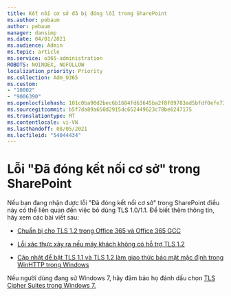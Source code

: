 ```yaml
---
title: Kết nối cơ sở đã bị đóng lỗi trong SharePoint
ms.author: pebaum
author: pebaum
manager: dansimp
ms.date: 04/01/2021
ms.audience: Admin
ms.topic: article
ms.service: o365-administration
ROBOTS: NOINDEX, NOFOLLOW
localization_priority: Priority
ms.collection: Adm_O365
ms.custom:
- "10802"
- "9006390"
ms.openlocfilehash: 101c0ba90d2bec6b1684fd63645ba2f8f89783ad5bfdf0efe739d31dfd951f66
ms.sourcegitcommit: b5f7da89a650d2915dc652449623c78be6247175
ms.translationtype: MT
ms.contentlocale: vi-VN
ms.lasthandoff: 08/05/2021
ms.locfileid: "54044434"
---
```

# <a name="the-underlying-connection-was-closed-error-in-sharepoint"></a>Lỗi "Đã đóng kết nối cơ sở" trong SharePoint

Nếu bạn đang nhận được lỗi "Đã đóng kết nối cơ sở" trong SharePoint điều này có thể liên quan đến việc bỏ dùng TLS 1.0/1.1. Để biết thêm thông tin, hãy xem các bài viết sau:

- [Chuẩn bị cho TLS 1.2 trong Office 365 và Office 365 GCC](/microsoft-365/compliance/prepare-tls-1.2-in-office-365)

- [Lỗi xác thực xảy ra nếu máy khách không có hỗ trợ TLS 1.2](https://review.docs.microsoft.com/sharepoint/troubleshoot/administration/authentication-errors-tls12-support)

- [Cập nhật để bật TLS 1.1 và TLS 1.2 làm giao thức bảo mật mặc định trong WinHTTP trong Windows](https://support.microsoft.com/topic/update-to-enable-tls-1-1-and-tls-1-2-as-default-secure-protocols-in-winhttp-in-windows-c4bd73d2-31d7-761e-0178-11268bb10392)

Nếu người dùng đang sử Windows 7, hãy đảm bảo họ đánh dấu chọn [TLS Cipher Suites trong Windows 7.](/windows/win32/secauthn/tls-cipher-suites-in-windows-7)
